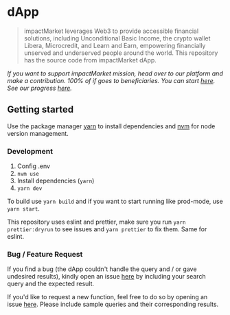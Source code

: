 # dApp

> impactMarket leverages Web3 to provide accessible financial solutions, including Unconditional Basic Income, the crypto wallet Libera, Microcredit, and Learn and Earn, empowering financially unserved and underserved people around the world.
This repository has the source code from impactMarket dApp.


*If you want to support impactMarket mission, head over to our platform and make a contribution. 100% of if goes to beneficiaries. You can start [here](https://app.impactmarket.com). See our progress [here](https://www.impactmarket.com/global-dashboard).*


## Getting started

Use the package manager [yarn](https://yarnpkg.com/) to install dependencies and [nvm](https://github.com/nvm-sh/nvm) for node version management.

### Development

1. Config .env
2. `nvm use`
3. Install dependencies (`yarn`)
4. `yarn dev`

To build use `yarn build` and if you want to start running like prod-mode, use `yarn start`.

This repository uses eslint and prettier, make sure you run `yarn prettier:dryrun` to see issues and `yarn prettier` to fix them. Same for eslint.

### Bug / Feature Request

If you find a bug (the dApp couldn't handle the query and / or gave undesired results), kindly open an issue [here](https://app.impactmarket.com/support) by including your search query and the expected result.

If you'd like to request a new function, feel free to do so by opening an issue [here](https://app.impactmarket.com/support). Please include sample queries and their corresponding results.
